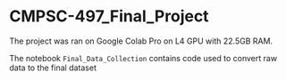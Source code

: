 # CMPSC-497_Final_Project

The project was ran on Google Colab Pro on L4 GPU with 22.5GB RAM. 

The notebook `Final_Data_Collection` contains code used to convert raw data to the final dataset
